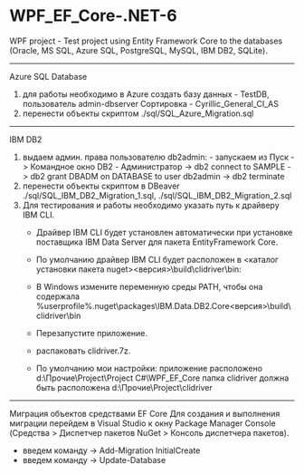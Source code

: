 # WPF_EF_Core-.NET-6
WPF project - Test project using Entity Framework Core to the databases (Oracle, MS SQL, Azure SQL, PostgreSQL, MySQL, IBM DB2, SQLite).

---------------------------------------------------------------------------------
Azure SQL Database
 1) для работы необходимо в Azure создать базу данных - TestDB, пользователь admin-dbserver
    Сортировка - Cyrillic_General_CI_AS
 2) перенести объекты скриптом ./sql/SQL_Azure_Migration.sql

---------------------------------------------------------------------------------
IBM DB2
  1) выдаем админ. права пользователю db2admin:
    - запускаем из Пуск -> Командное окно DB2 - Администратор
    -> db2 connect to SAMPLE
    -> db2 grant DBADM on DATABASE to user db2admin
    -> db2 terminate
 2) перенести объекты скриптом в DBeaver ./sql/SQL_IBM_DB2_Migration_1.sql, ./sql/SQL_IBM_DB2_Migration_2.sql
 3) Для тестирования и работы необходимо указать путь к драйверу IBM CLI.
    - Драйвер IBM CLI будет установлен автоматически при установке поставщика IBM Data Server для пакета EntityFramework Core.
    - По умолчанию драйвер IBM CLI будет расположен в <каталог установки пакета nuget>\<версия>\build\clidriver\bin:
    - В Windows измените переменную среды PATH, чтобы она содержала %userprofile%\.nuget\packages\IBM.Data.DB2.Core\<версия>\build\clidriver\bin
    - Перезапустите приложение.

    - распаковать clidriver.7z.
    - По умолчанию мои настройки: приложение расположено d:\Прочие\Project\Project C#\WPF_EF_Core
      папка clidriver должна быть расположена d:\Прочие\Project\clidriver

---------------------------------------------------------------------------------
Миграция объектов средствами EF Core
Для создания и выполнения миграции перейдем в Visual Studio к окну Package Manager Console
(Средства > Диспетчер пакетов NuGet > Консоль диспетчера пакетов).
  - введем команду -> Add-Migration InitialCreate
  - введем команду -> Update-Database


